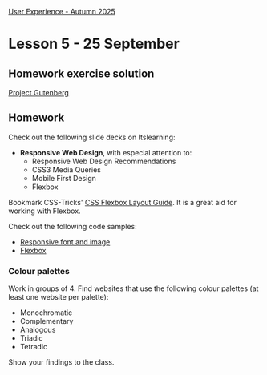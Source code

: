 [User Experience - Autumn 2025](https://github.com/arturomorarioja-kea/WD_UX_E25/blob/main/README.md)

# Lesson 5 - 25 September

[-> css-in-js null coalescence ? - image formats]: #

[-> Food repo. Iterate + responsive]: #
[  -> auto margins + contact flex + <a> styling]: #

## Homework exercise solution
[Project Gutenberg](https://github.com/arturomorarioja/js_project_gutenberg)

## Homework
Check out the following slide decks on Itslearning:

[- **Visual Design: Colours and Typography**]: #

- **Responsive Web Design**, with especial attention to:
  - Responsive Web Design Recommendations
  - CSS3 Media Queries
  - Mobile First Design
  - Flexbox

Bookmark CSS-Tricks' [CSS Flexbox Layout Guide](https://css-tricks.com/snippets/css/a-guide-to-flexbox/). It is a great aid for working with Flexbox.
 
Check out the following code samples:
- [Responsive font and image](https://codepen.io/arturomorarioja/pen/MWzpJjG)
- [Flexbox](https://github.com/arturomorarioja/css_flexbox)

### Colour palettes
Work in groups of 4. Find websites that use the following colour palettes (at least one website per palette):
- Monochromatic
- Complementary
- Analogous
- Triadic
- Tetradic

Show your findings to the class.

[### First Mandatory Assignment]: #
[- Next week I will give you the solutions to the *CSS Restaurant* and the *Music CDs* assignments. If you finish them by then, you will be able to compare your solutions to mine]: #
[- Start working on the *API consumption* exercise. Take the following into account:]: #
[  - You need to sign up to TMDB(https://www.themoviedb.org/signup) (The Movie DataBase) in order to get an API key]: #
[  - Find the endpoints you need in TMDB's API Reference(https://developer.themoviedb.org/reference/intro/getting-started):]: #

[<img width="324" height="187" alt="image" src="https://github.com/user-attachments/assets/9282a963-2f1e-481b-84fe-a6642e1c9efe" />]: #

[  - Before implementing the corresponding `fetch()` requests, read each endpoint's documentation in the central and right side of the page]: #
[  - Try to optimize your code so that you do not need to make four independent `fetch()` requests]: #
